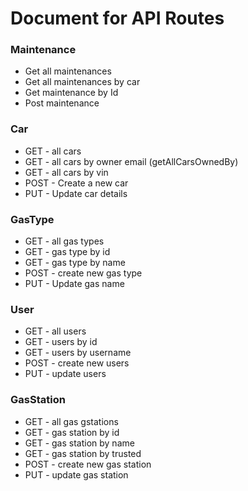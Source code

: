 # Document for API Routes

### Maintenance

- Get all maintenances
- Get all maintenances by car
- Get maintenance by Id
- Post maintenance

### Car

- GET - all cars
- GET - all cars by owner email (getAllCarsOwnedBy)
- GET - all cars by vin
- POST - Create a new car
- PUT - Update car details

### GasType

- GET - all gas types
- GET - gas type by id
- GET - gas type by name
- POST - create new gas type
- PUT - Update gas name

### User

- GET - all users
- GET - users by id
- GET - users by username
- POST - create new users
- PUT - update users

### GasStation

- GET - all gas gstations
- GET - gas station by id
- GET - gas station by name
- GET - gas station by trusted
- POST - create new gas station
- PUT - update gas station
